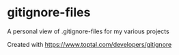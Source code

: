 # gitignore-files
A personal view of .gitignore-files for my various projects

Created with https://www.toptal.com/developers/gitignore
